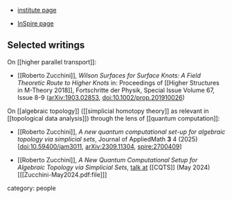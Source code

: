 
* [institute page](https://www.unibo.it/sitoweb/roberto.zucchini/en)

* [InSpire page](https://inspirehep.net/authors/981921)


## Selected writings

On [[higher parallel transport]]:

* [[Roberto Zucchini]], _Wilson Surfaces for Surface Knots: A Field Theoretic Route to Higher Knots_ in: Proceedings of [[Higher Structures in M-Theory 2018]], Fortschritte der Physik, Special Issue Volume 67, Issue 8-9 ([arXiv:1903.02853](https://arxiv.org/abs/1903.02853), [doi:10.1002/prop.201910026](https://doi.org/10.1002/prop.201910026))

On [[algebraic topology]] ([[simplicial homotopy theory]] as relevant in [[topological data analysis]]) through the lens of [[quantum computation]]:

* [[Roberto Zucchini]], *A new quantum computational set-up for algebraic topology via simplicial sets*, Journal of AppliedMath  **3** 4 (2025)  &lbrack;[doi:10.59400/jam3011](https://doi.org/10.59400/jam3011), [arXiv:2309.11304](https://arxiv.org/abs/2309.11304), [spire:2700409](https://inspirehep.net/literature/2700409)&rbrack;

* [[Roberto Zucchini]], *A New Quantum Computational Setup for Algebraic Topology via Simplicial Sets*, [talk at](CQTS##ZucchiniMay2024) [[CQTS]] (May 2024) &lbrack;[[Zucchini-May2024.pdf:file]]&rbrack;


category: people